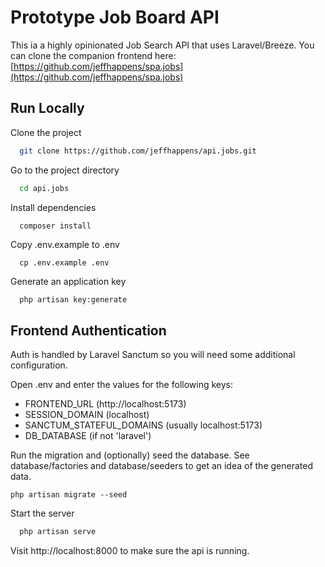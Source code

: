 
# Prototype Job Board API
This ia a highly opinionated Job Search API that uses Laravel/Breeze. You can clone the companion frontend here: [https://github.com/jeffhappens/spa.jobs](https://github.com/jeffhappens/spa.jobs)

## Run Locally

Clone the project

```bash
  git clone https://github.com/jeffhappens/api.jobs.git
```

Go to the project directory

```bash
  cd api.jobs
```

Install dependencies

```bash
  composer install
```

Copy .env.example to .env
```
  cp .env.example .env
```

Generate an application key

```
  php artisan key:generate  
```


## Frontend Authentication
Auth is handled by Laravel Sanctum so you will need some additional configuration.

Open .env and enter the values for the following keys:
* FRONTEND_URL (http://localhost:5173)
* SESSION_DOMAIN (localhost)
* SANCTUM_STATEFUL_DOMAINS (usually localhost:5173)
* DB_DATABASE (if not 'laravel')



Run the migration and (optionally) seed the database. See database/factories and database/seeders to get an idea of the generated data.
```
php artisan migrate --seed
```

Start the server

```bash
  php artisan serve
```

Visit http://localhost:8000 to make sure the api is running.

